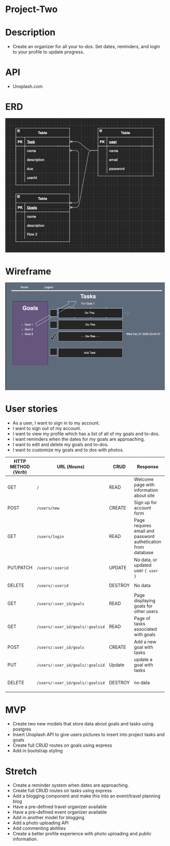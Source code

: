 # Project-Two

# Description
* Create an organizer for all your to-dos. Set dates, reminders, and login to your profile to update progress. 

# API
* Unsplash.com

# ERD
![ERD](ERD.png)

# Wireframe
![Wireframe](Wireframe.png)

# User stories
* As a user, I want to sign in to my account. 
* I want to sign out of my account.
* I want to view my profile which has a list of all of my goals and to-dos.
* I want reminders when the dates for my goals are approaching. 
* I want to edit and delete my goals and to-dos.
* I want to customize my goals and to dos with photos. 


| HTTP METHOD (_Verb_) | URL (_Nouns_)     | CRUD    | Response                             | Notes                                                                                                                    |
| -------------------- | ----------------- | ------- | ------------------------------------ | ------------------------------------------------------------------------------------------------------------------------ |
| GET                  | `/`          | READ    | Welcome page with information about site  |                                                                                       |
| POST                  | `/users/new` | CREATE   | Sign up for account form              | requires email and password                                             |
| GET                | `/users/login`          | READ |  Page requires email and password authetication from database      | redirect to where to find data (GET `/users/:user_id`) or just the new user data |
| PUT/PATCH            | `/users/:userid` | UPDATE  | No data, or updated user `{ user }`  |  redirect to where to find data (GET `/users/:userid`) or just the new user data |
| DELETE               | `/users/:userid` | DESTROY | No data                              | can send  redirect to homepage (GET `/`)                               |
| GET             | `/users/:user_id/goals` | READ | Page displaying goals for other users     |                               |
| GET              | `/users/:user_id/goals/:goalsid` | READ| Page of tasks associated with goals  |                              |
| POST           | `/users/:user_id/goals` | CREATE| Add a new goal with tasks  |    redirect to `/users/:user_id/goals/:goalsid`      
| PUT        | `/users/:user_id/goals/:goalsid` | Update| update a goal with tasks  |    redirect to `/users/:user_id/goals/:goalsid` and show updated information
| DELETE       | `/users/:user_id/goals/:goalsid` | DESTROY | no data |    redirect to `/users/:user_id/goals' and show updated information

# MVP
* Create two new models that store data about goals and tasks using postgres
* Insert Unsplash API to give users pictures to insert into project tasks and goals
* Create full CRUD routes on goals using express
* Add in bootstrap styling

# Stretch
* Create a reminder system when dates are approaching. 
* Create full CRUD routes on tasks using express
* Add a blogging component and make this into an event/travel planning blog
* Have a pre-defined travel organizer available
* Have a pre-defined event organizer available
* Add in another model for blogging
* Add a photo uploading API 
* Add commenting abilities
* Create a better profile experience with photo uploading and public information. 

